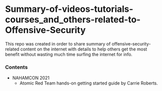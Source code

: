 # Summary-of-videos-tutorials-courses_and_others-related-to-Offensive-Security
This repo was created in order to share summary of offensive-security-related content on the internet with details to help others get the most benefit without wasting much time surfing the internet for info. 



### Contents 

- NAHAMCON 2021
  - Atomic Red Team hands-on getting started guide by Carrie Roberts.
